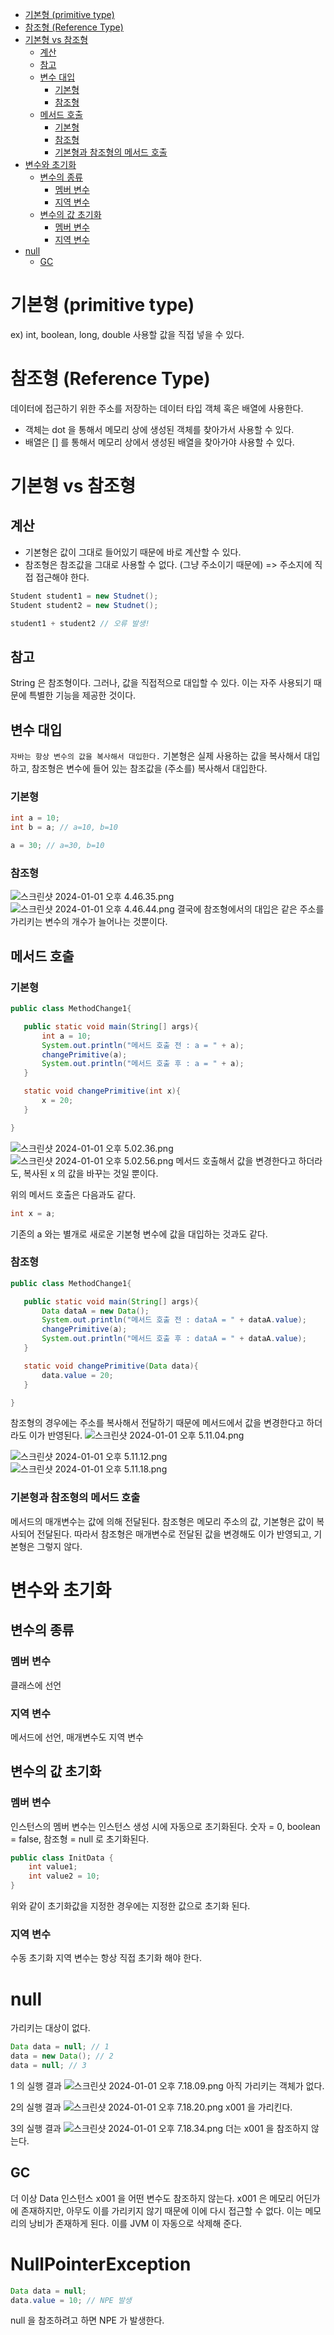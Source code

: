 - [기본형 (primitive type)](#기본형 (primitive type))
- [참조형 (Reference Type)](#참조형 (Reference Type))
- [기본형 vs 참조형](#기본형-vs-참조형)
  * [계산](#계산)
  * [참고](#참고)
  * [변수 대입](#변수-대입)
    + [기본형](#기본형)
    + [참조형](#참조형)
  * [메서드 호출](#메서드-호출)
    + [기본형](#기본형-1)
    + [참조형](#참조형-1)
    + [기본형과 참조형의 메서드 호출](#기본형과-참조형의-메서드-호출)
- [변수와 초기화](#변수와-초기화)
  * [변수의 종류](#변수의-종류)
    + [멤버 변수](#멤버-변수)
    + [지역 변수](#지역-변수)
  * [변수의 값 초기화](#변수의-값-초기화)
    + [멤버 변수](#멤버-변수)
    + [지역 변수](#지역-변수)
- [null](#null)
  * [GC](#gc)

# 기본형 (primitive type)
ex) int, boolean, long, double
사용할 값을 직접 넣을 수 있다.

# 참조형 (Reference Type)
데이터에 접근하기 위한 주소를 저장하는 데이터 타입
객체 혹은 배열에 사용한다.
- 객체는 dot 을 통해서 메모리 상에 생성된 객체를 찾아가서 사용할 수 있다.
- 배열은 [] 를 통해서 메모리 상에서 생성된 배열을 찾아가야 사용할 수 있다.

# 기본형 vs 참조형
## 계산
- 기본형은 값이 그대로 들어있기 때문에 바로 계산할 수 있다.
- 참조형은 참조값을 그대로 사용할 수 없다. (그냥 주소이기 때문에) => 주소지에 직접 접근해야 한다.

```java
Student student1 = new Studnet();
Student student2 = new Studnet();

student1 + student2 // 오류 발생!
```

## 참고
String 은 참조형이다. 그러나, 값을 직접적으로 대입할 수 있다.
이는 자주 사용되기 때문에 특별한 기능을 제공한 것이다.

## 변수 대입
`자바는 항상 변수의 값을 복사해서 대입한다.`
기본형은 실제 사용하는 값을 복사해서 대입하고, 참조형은 변수에 들어 있는 참조값을 (주소를) 복사해서 대입한다.

### 기본형
```java
int a = 10;
int b = a; // a=10, b=10

a = 30; // a=30, b=10
```

### 참조형
![스크린샷 2024-01-01 오후 4.46.35.png](https://github.com/Jin409/TodayILearned/assets/77621712/ca0102cd-a74f-4f16-9b1d-cdd9209706f3)
![스크린샷 2024-01-01 오후 4.46.44.png](https://github.com/Jin409/TodayILearned/assets/77621712/30a022a1-90b0-4480-9a45-4c27c587f445)
결국에 참조형에서의 대입은 같은 주소를 가리키는 변수의 개수가 늘어나는 것뿐이다.

## 메서드 호출

### 기본형
 ```java
public class MethodChange1{

	public static void main(String[] args){
		int a = 10;
		System.out.println("메서드 호출 전 : a = " + a);
		changePrimitive(a);
		System.out.println("메서드 호출 후 : a = " + a);
	}

	static void changePrimitive(int x){
		x = 20;
	}

}
```

![스크린샷 2024-01-01 오후 5.02.36.png](https://github.com/Jin409/TodayILearned/assets/77621712/607b8ee8-f6d2-4ff0-b69f-53555efe73e6)
![스크린샷 2024-01-01 오후 5.02.56.png](https://github.com/Jin409/TodayILearned/assets/77621712/3eba1ade-3313-4878-8f45-d3ad94cf4774)
메서드 호출해서 값을 변경한다고 하더라도, 복사된 x 의 값을 바꾸는 것일 뿐이다.

위의 메서드 호출은 다음과도 같다.

```java
int x = a;
```

기존의 a 와는 별개로 새로운 기본형 변수에 값을 대입하는 것과도 같다.

### 참조형

 ```java
public class MethodChange1{

	public static void main(String[] args){
		Data dataA = new Data();
		System.out.println("메서드 호출 전 : dataA = " + dataA.value);
		changePrimitive(a);
		System.out.println("메서드 호출 후 : dataA = " + dataA.value);
	}

	static void changePrimitive(Data data){
		data.value = 20;
	}

}
```

참조형의 경우에는 주소를 복사해서 전달하기 때문에 메서드에서 값을 변경한다고 하더라도 이가 반영된다.
![스크린샷 2024-01-01 오후 5.11.04.png](https://github.com/Jin409/TodayILearned/assets/77621712/a746d999-2d8a-46d5-a936-d6c8b9eff8de)

![스크린샷 2024-01-01 오후 5.11.12.png](https://github.com/Jin409/TodayILearned/assets/77621712/60852a0b-a848-4f0e-b14c-ca2bd1c6c234)
![스크린샷 2024-01-01 오후 5.11.18.png](https://github.com/Jin409/TodayILearned/assets/77621712/a47da474-b411-4b24-8346-b23a33512d13)

### 기본형과 참조형의 메서드 호출
메서드의 매개변수는 값에 의해 전달된다.
참조형은 메모리 주소의 값, 기본형은 값이 복사되어 전달된다.
따라서 참조형은 매개변수로 전달된 값을 변경해도 이가 반영되고, 기본형은 그렇지 않다.

# 변수와 초기화
## 변수의 종류
### 멤버 변수
클래스에 선언
### 지역 변수
메서드에 선언, 매개변수도 지역 변수
## 변수의 값 초기화
### 멤버 변수
인스턴스의 멤버 변수는 인스턴스 생성 시에 자동으로 초기화된다.
숫자 = 0, boolean = false, 참조형 = null 로 초기화된다.

```java
public class InitData {  
    int value1;  
    int value2 = 10;  
}
```

위와 같이 초기화값을 지정한 경우에는 지정한 값으로 초기화 된다.
### 지역 변수
수동 초기화
지역 변수는 항상 직접 초기화 해야 한다.

# null
가리키는 대상이 없다.
```java
Data data = null; // 1
data = new Data(); // 2
data = null; // 3
```

1 의 실행 결과
![스크린샷 2024-01-01 오후 7.18.09.png](https://github.com/Jin409/TodayILearned/assets/77621712/f4f6dbfe-6e0e-4b96-a69f-36ea1519dcf6)
아직 가리키는 객체가 없다.

2의 실행 결과
![스크린샷 2024-01-01 오후 7.18.20.png](https://github.com/Jin409/TodayILearned/assets/77621712/6b4719b5-e99c-40f7-8418-da2f94833330)
x001 을 가리킨다.

3의 실행 결과
![스크린샷 2024-01-01 오후 7.18.34.png](https://github.com/Jin409/TodayILearned/assets/77621712/2504958e-7b20-4c69-947e-529529fb835a)
더는 x001 을 참조하지 않는다.

## GC
더 이상 Data 인스턴스 x001 을 어떤 변수도 참조하지 않는다.
x001 은 메모리 어딘가에 존재하지만, 아무도 이를 가리키지 않기 때문에 이에 다시 접근할 수 없다. 이는 메모리의 낭비가 존재하게 된다. 이를 JVM 이 자동으로 삭제해 준다.

# NullPointerException
```java
Data data = null;
data.value = 10; // NPE 발생
```

null 을 참조하려고 하면 NPE 가 발생한다.



